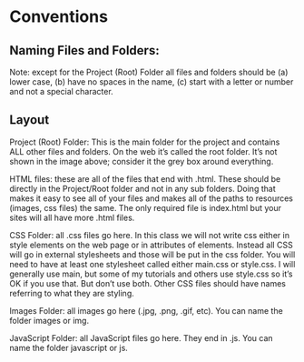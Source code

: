 # Conventions

## Naming Files and Folders:

Note: except for the Project (Root) Folder all files and folders should be (a) lower case, (b) have no spaces in the name, (c) start with a letter or number and not a special character.

## Layout

Project (Root) Folder: This is the main folder for the project and contains ALL other files and folders. On the web it’s called the root folder. It’s not shown in the image above; consider it the grey box around everything.

HTML files: these are all of the files that end with .html. These should be directly in the Project/Root folder and not in any sub folders. Doing that makes it easy to see all of your files and makes all of the paths to resources (images, css files) the same. The only required file is index.html but your sites will all have more .html files.

CSS Folder: all .css files go here. In this class we will not write css either in style elements on the web page or in attributes of elements. Instead all CSS will go in external stylesheets and those will be put in the css folder. You will need to have at least one stylesheet called either main.css or style.css. I will generally use main, but some of my tutorials and others use style.css so it’s OK if you use that. But don’t use both. Other CSS files should have names referring to what they are styling.

Images Folder: all images go here (.jpg, .png, .gif, etc). You can name the folder images or img.

JavaScript Folder: all JavaScript files go here. They end in .js. You can name the folder javascript or js.



